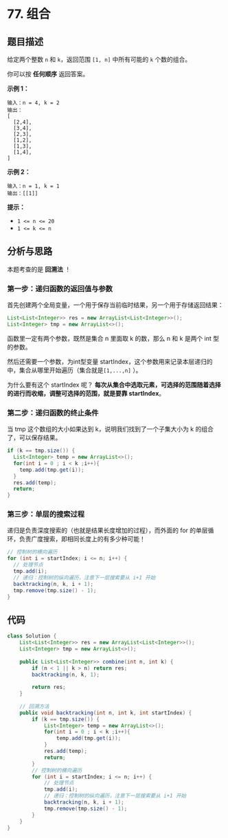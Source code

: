 # 77. 组合

## 题目描述

给定两个整数 `n` 和 `k`，返回范围 `[1, n]` 中所有可能的 `k` 个数的组合。

你可以按 **任何顺序** 返回答案。

**示例 1：**

```
输入：n = 4, k = 2
输出：
[
  [2,4],
  [3,4],
  [2,3],
  [1,2],
  [1,3],
  [1,4],
]
```

**示例 2：**

```
输入：n = 1, k = 1
输出：[[1]]
```

**提示：**

- `1 <= n <= 20`
- `1 <= k <= n`

## 分析与思路

本题考查的是 **回溯法** ！

### 第一步：递归函数的返回值与参数

首先创建两个全局变量，一个用于保存当前临时结果，另一个用于存储返回结果：

```java
List<List<Integer>> res = new ArrayList<List<Integer>>();
List<Integer> tmp = new ArrayList<>();
```

函数里一定有两个参数，既然是集合 n 里面取 k 的数，那么 n 和 k 是两个 int 型的参数。

然后还需要一个参数，为int型变量 startIndex，这个参数用来记录本层递归的中，集合从哪里开始遍历（集合就是`[1,...,n]`  ）。

为什么要有这个 startIndex 呢？ **每次从集合中选取元素，可选择的范围随着选择的进行而收缩，调整可选择的范围，就是要靠 startIndex**。

### 第二步：递归函数的终止条件

当 tmp 这个数组的大小如果达到 k，说明我们找到了一个子集大小为 k 的组合了，可以保存结果。

```java
if (k == tmp.size()) {
  List<Integer> temp = new ArrayList<>();
  for(int i = 0 ; i < k ;i++){
    temp.add(tmp.get(i));
  }
  res.add(temp);
  return;
}
```

### 第三步：单层的搜索过程

递归是负责深度搜索的（也就是结果长度增加的过程），而外面的 for 的单层循环，负责广度搜索，即相同长度上的有多少种可能！

```java
// 控制树的横向遍历
for (int i = startIndex; i <= n; i++) {
  // 处理节点
  tmp.add(i);
  // 递归：控制树的纵向遍历，注意下一层搜索要从 i+1 开始
  backtracking(n, k, i + 1);
  tmp.remove(tmp.size() - 1);
}
```

## 代码

```java
class Solution {
    List<List<Integer>> res = new ArrayList<List<Integer>>();
    List<Integer> tmp = new ArrayList<>();
    
    public List<List<Integer>> combine(int n, int k) {
        if (n < 1 || k > n) return res;
        backtracking(n, k, 1);
        
        return res;
    }
    
    // 回溯方法
    public void backtracking(int n, int k, int startIndex) {
        if (k == tmp.size()) {
            List<Integer> temp = new ArrayList<>();
            for(int i = 0 ; i < k ;i++){
                temp.add(tmp.get(i));
            }
            res.add(temp);
            return;
        }
        // 控制树的横向遍历
        for (int i = startIndex; i <= n; i++) {
            // 处理节点
            tmp.add(i);
            // 递归：控制树的纵向遍历，注意下一层搜索要从 i+1 开始
            backtracking(n, k, i + 1);
            tmp.remove(tmp.size() - 1);
        }
    }
}
```

